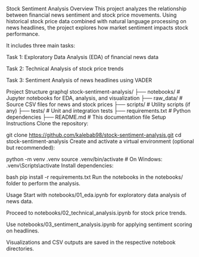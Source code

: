 Stock Sentiment Analysis
Overview
This project analyzes the relationship between financial news sentiment and stock price movements. Using historical stock price data combined with natural language processing on news headlines, the project explores how market sentiment impacts stock performance.

It includes three main tasks:

Task 1: Exploratory Data Analysis (EDA) of financial news data

Task 2: Technical Analysis of stock price trends

Task 3: Sentiment Analysis of news headlines using VADER

Project Structure
graphql
stock-sentiment-analysis/
├── notebooks/          # Jupyter notebooks for EDA, analysis, and visualization
├── raw_data/           # Source CSV files for news and stock prices
├── scripts/            # Utility scripts (if any)
├── tests/              # Unit and integration tests
├── requirements.txt    # Python dependencies
├── README.md           # This documentation file
Setup Instructions
Clone the repository:


git clone https://github.com/kalebab98/stock-sentiment-analysis.git
cd stock-sentiment-analysis
Create and activate a virtual environment (optional but recommended):


python -m venv .venv
source .venv/bin/activate  # On Windows: .venv\Scripts\activate
Install dependencies:

bash
pip install -r requirements.txt
Run the notebooks in the notebooks/ folder to perform the analysis.

Usage
Start with notebooks/01_eda.ipynb for exploratory data analysis of news data.

Proceed to notebooks/02_technical_analysis.ipynb for stock price trends.

Use notebooks/03_sentiment_analysis.ipynb for applying sentiment scoring on headlines.

Visualizations and CSV outputs are saved in the respective notebook directories.


